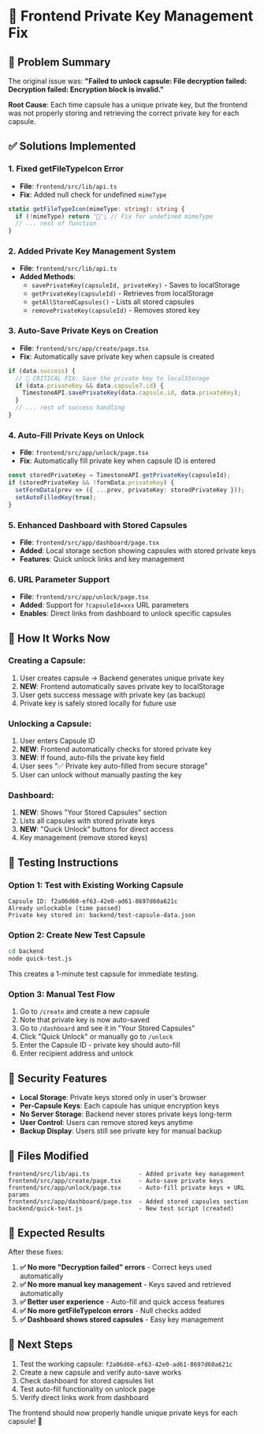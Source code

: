 # 🔧 Frontend Private Key Management Fix

## 🎯 **Problem Summary**

The original issue was: **"Failed to unlock capsule: File decryption failed: Decryption failed: Encryption block is invalid."**

**Root Cause**: Each time capsule has a unique private key, but the frontend was not properly storing and retrieving the correct private key for each capsule.

## ✅ **Solutions Implemented**

### 1. **Fixed getFileTypeIcon Error**
- **File**: `frontend/src/lib/api.ts`
- **Fix**: Added null check for undefined `mimeType`
```typescript
static getFileTypeIcon(mimeType: string): string {
  if (!mimeType) return '📁'; // Fix for undefined mimeType
  // ... rest of function
}
```

### 2. **Added Private Key Management System**
- **File**: `frontend/src/lib/api.ts`
- **Added Methods**:
  - `savePrivateKey(capsuleId, privateKey)` - Saves to localStorage
  - `getPrivateKey(capsuleId)` - Retrieves from localStorage
  - `getAllStoredCapsules()` - Lists all stored capsules
  - `removePrivateKey(capsuleId)` - Removes stored key

### 3. **Auto-Save Private Keys on Creation**
- **File**: `frontend/src/app/create/page.tsx`
- **Fix**: Automatically save private key when capsule is created
```typescript
if (data.success) {
  // 🔑 CRITICAL FIX: Save the private key to localStorage
  if (data.privateKey && data.capsule?.id) {
    TimestoneAPI.savePrivateKey(data.capsule.id, data.privateKey);
  }
  // ... rest of success handling
}
```

### 4. **Auto-Fill Private Keys on Unlock**
- **File**: `frontend/src/app/unlock/page.tsx`
- **Fix**: Automatically fill private key when capsule ID is entered
```typescript
const storedPrivateKey = TimestoneAPI.getPrivateKey(capsuleId);
if (storedPrivateKey && !formData.privateKey) {
  setFormData(prev => ({ ...prev, privateKey: storedPrivateKey }));
  setAutoFilledKey(true);
}
```

### 5. **Enhanced Dashboard with Stored Capsules**
- **File**: `frontend/src/app/dashboard/page.tsx`
- **Added**: Local storage section showing capsules with stored private keys
- **Features**: Quick unlock links and key management

### 6. **URL Parameter Support**
- **File**: `frontend/src/app/unlock/page.tsx`
- **Added**: Support for `?capsuleId=xxx` URL parameters
- **Enables**: Direct links from dashboard to unlock specific capsules

## 🚀 **How It Works Now**

### **Creating a Capsule**:
1. User creates capsule → Backend generates unique private key
2. **NEW**: Frontend automatically saves private key to localStorage
3. User gets success message with private key (as backup)
4. Private key is safely stored locally for future use

### **Unlocking a Capsule**:
1. User enters Capsule ID
2. **NEW**: Frontend automatically checks for stored private key
3. **NEW**: If found, auto-fills the private key field
4. User sees "✅ Private key auto-filled from secure storage"
5. User can unlock without manually pasting the key

### **Dashboard**:
1. **NEW**: Shows "Your Stored Capsules" section
2. Lists all capsules with stored private keys
3. **NEW**: "Quick Unlock" buttons for direct access
4. Key management (remove stored keys)

## 🧪 **Testing Instructions**

### **Option 1: Test with Existing Working Capsule**
```
Capsule ID: f2a06d60-ef63-42e0-ad61-8697d60a621c
Already unlockable (time passed)
Private key stored in: backend/test-capsule-data.json
```

### **Option 2: Create New Test Capsule**
```bash
cd backend
node quick-test.js
```
This creates a 1-minute test capsule for immediate testing.

### **Option 3: Manual Test Flow**
1. Go to `/create` and create a new capsule
2. Note that private key is now auto-saved
3. Go to `/dashboard` and see it in "Your Stored Capsules"
4. Click "Quick Unlock" or manually go to `/unlock`
5. Enter the Capsule ID - private key should auto-fill
6. Enter recipient address and unlock

## 🔐 **Security Features**

- **Local Storage**: Private keys stored only in user's browser
- **Per-Capsule Keys**: Each capsule has unique encryption keys
- **No Server Storage**: Backend never stores private keys long-term
- **User Control**: Users can remove stored keys anytime
- **Backup Display**: Users still see private key for manual backup

## 📁 **Files Modified**

```
frontend/src/lib/api.ts              - Added private key management
frontend/src/app/create/page.tsx     - Auto-save private keys
frontend/src/app/unlock/page.tsx     - Auto-fill private keys + URL params
frontend/src/app/dashboard/page.tsx  - Added stored capsules section
backend/quick-test.js                - New test script (created)
```

## 🎉 **Expected Results**

After these fixes:

1. **✅ No more "Decryption failed" errors** - Correct keys used automatically
2. **✅ No more manual key management** - Keys saved and retrieved automatically  
3. **✅ Better user experience** - Auto-fill and quick access features
4. **✅ No more getFileTypeIcon errors** - Null checks added
5. **✅ Dashboard shows stored capsules** - Easy key management

## 🚀 **Next Steps**

1. Test the working capsule: `f2a06d60-ef63-42e0-ad61-8697d60a621c`
2. Create a new capsule and verify auto-save works
3. Check dashboard for stored capsules list
4. Test auto-fill functionality on unlock page
5. Verify direct links work from dashboard

The frontend should now properly handle unique private keys for each capsule! 🎯
